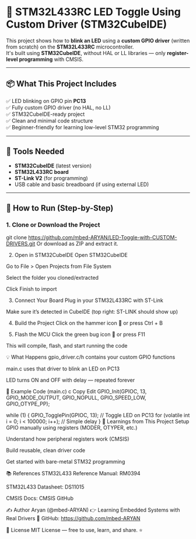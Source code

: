 
# 🔌 STM32L433RC LED Toggle Using Custom Driver (STM32CubeIDE)

This project shows how to **blink an LED** using a **custom GPIO driver** (written from scratch) on the **STM32L433RC** microcontroller.  
It's built using **STM32CubeIDE**, without HAL or LL libraries — only **register-level programming** with CMSIS.

---

## 📦 What This Project Includes

✅ LED blinking on GPIO pin **PC13**  
✅ Fully custom GPIO driver (no HAL, no LL)  
✅ STM32CubeIDE-ready project  
✅ Clean and minimal code structure  
✅ Beginner-friendly for learning low-level STM32 programming

---

## 🧰 Tools Needed

- **STM32CubeIDE** (latest version)
- **STM32L433RC board**
- **ST-Link V2** (for programming)
- USB cable and basic breadboard (if using external LED)

---

## 🔧 How to Run (Step-by-Step)

### 1. Clone or Download the Project


git clone https://github.com/mbed-ARYAN/LED-Toggle-with-CUSTOM-DRIVERS.git
Or download as ZIP and extract it.

2. Open in STM32CubeIDE
Open STM32CubeIDE

Go to File > Open Projects from File System

Select the folder you cloned/extracted

Click Finish to import

3. Connect Your Board
Plug in your STM32L433RC with ST-Link

Make sure it’s detected in CubeIDE (top right: ST-LINK should show up)

4. Build the Project
Click on the hammer icon 🔨 or press Ctrl + B

5. Flash the MCU
Click the green bug icon 🐞 or press F11

This will compile, flash, and start running the code

💡 What Happens
gpio_driver.c/h contains your custom GPIO functions

main.c uses that driver to blink an LED on PC13

LED turns ON and OFF with delay — repeated forever

🔩 Example Code (main.c)
c
Copy
Edit
GPIO_Init(GPIOC, 13, GPIO_MODE_OUTPUT, GPIO_NOPULL, GPIO_SPEED_LOW, GPIO_OTYPE_PP);

while (1) {
    GPIO_TogglePin(GPIOC, 13);        // Toggle LED on PC13
    for (volatile int i = 0; i < 100000; i++);  // Simple delay
}
🧠 Learnings from This Project
Setup GPIO manually using registers (MODER, OTYPER, etc.)

Understand how peripheral registers work (CMSIS)

Build reusable, clean driver code

Get started with bare-metal STM32 programming

📚 References
STM32L433 Reference Manual: RM0394

STM32L433 Datasheet: DS11015

CMSIS Docs: CMSIS GitHub

✍️ Author
Aryan (@mbed-ARYAN)
👉 Learning Embedded Systems with Real Drivers
📍 GitHub: https://github.com/mbed-ARYAN

📄 License
MIT License — free to use, learn, and share. ⭐
